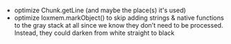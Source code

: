 - optimize Chunk.getLine (and maybe the place(s) it's used)
- optimize loxmem.markObject() to skip adding strings & native functions to the gray stack at all since we know they don’t need to be processed. Instead, they could darken from white straight to black
